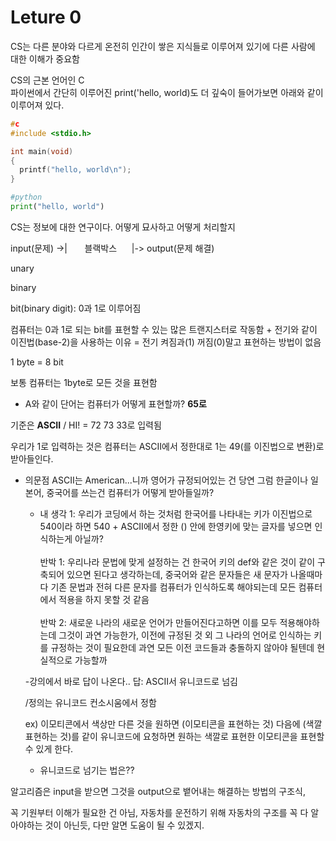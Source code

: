 # Leture 0

CS는 다른 분야와 다르게 온전히 인간이 쌓은 지식들로 이루어져 있기에 다른 사람에 대한 이해가 중요함

CS의 근본 언어인 C<br />
파이썬에서 간단히 이루어진 print('hello, world)도 더 깊숙이 들어가보면 아래와 같이 이루어져 있다.

```c
#c
#include <stdio.h>

int main(void)
{
  printf("hello, world\n");
}
```


```python
#python
print("hello, world")
```
CS는 정보에 대한 연구이다. 어떻게 묘사하고 어떻게 처리할지 

input(문제) ->|&nbsp;&nbsp;&nbsp;&nbsp;&nbsp;&nbsp; 블랙박스 &nbsp;&nbsp;&nbsp;&nbsp;&nbsp;|-> output(문제 해결)

unary 

binary

bit(binary digit): 0과 1로 이루어짐

컴퓨터는 0과 1로 되는 bit를 표현할 수 있는 많은 트랜지스터로 작동함 + 전기와 같이 <br />
이진법(base-2)을 사용하는 이유 = 전기 켜짐과(1) 꺼짐(0)말고 표현하는 방법이 없음 

1 byte = 8 bit

보통 컴퓨터는 1byte로 모든 것을 표현함

- A와 같이 단어는 컴퓨터가 어떻게 표현할까? **65로**

기준은 **ASCII**  / HI! = 72 73 33로 입력됨

우리가 1로 입력하는 것은 컴퓨터는 ASCII에서 정한대로 1는 49(를 이진법으로 변환)로 받아들인다. 

- 의문점 ASCII는 American...니까 영어가 규정되어있는 건 당연 그럼 한글이나 일본어, 중국어를 쓰는건 컴퓨터가 어떻게 받아들일까?

  - 내 생각 1: 우리가 코딩에서 하는 것처럼 한국어를 나타내는 키가 이진법으로 540이라 하면 540  + ASCII에서 정한 () 안에 한영키에 맞는 글자를 넣으면 인식하는게 아닐까?<br /><br /> 
  반박 1: 우리나라 문법에 맞게 설정하는 건 한국어 키의 def와 같은 것이 같이 구축되어 있으면 된다고 생각하는데, 중국어와 같은 문자들은 새 문자가 나올때마다 기존 문법과 전혀 다른 문자를 컴퓨터가 인식하도록 해야되는데 모든 컴퓨터에서 적용을 하지 못할 것 같음<br /><br />
  반박 2: 새로운 나라의 새로운 언어가 만들어진다고하면 이를 모두 적용해야하는데 그것이 과연 가능한가, 이전에 규정된 것 외 그 나라의 언어로 인식하는 키를 규정하는 것이 필요한데 과연 모든 이전 코드들과 충돌하지 않아야 될텐데 현실적으로 가능할까 

  -강의에서 바로 답이 나온다..
  답: ASCII서 유니코드로 넘김 
  
  /정의는 유니코드 컨소시움에서 정함

  ex) 이모티콘에서 색상만 다른 것을 원하면 (이모티콘을 표현하는 것) 다음에 (색깔 표현하는 것)를 같이 유니코드에 요청하면 원하는 색깔로 표현한 이모티콘을 표현할 수 있게 한다. 

  - 유니코드로 넘기는 법은??

알고리즘은 input을 받으면 그것을 output으로 뱉어내는 해결하는 방법의 구조식,

꼭 기원부터 이해가 필요한 건 아님, 자동차를 운전하기 위해 자동차의 구조를 꼭 다 알아야하는 것이 아닌듯, 다만 알면 도움이 될 수 있겠지.


